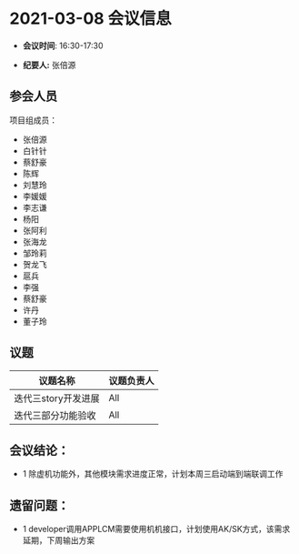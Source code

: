 # 2021-03-08 会议信息  

-  **会议时间**: 16:30-17:30

-  **纪要人:** 张倍源

## 参会人员
项目组成员：
- 张倍源
- 白针针
- 蔡舒豪
- 陈辉
- 刘慧玲
- 李媛媛
- 李志谦
- 杨阳
- 张阿利
- 张海龙
- 邹玲莉
- 贺龙飞
- 扈兵
- 李强
- 蔡舒豪
- 许丹
- 董子玲

## 议题

议题名称 | 议题负责人
---- | ----
迭代三story开发进展  |  All
迭代三部分功能验收  | All

## 会议结论：
- 1 除虚机功能外，其他模块需求进度正常，计划本周三启动端到端联调工作

## 遗留问题：
- 1 developer调用APPLCM需要使用机机接口，计划使用AK/SK方式，该需求延期，下周输出方案



